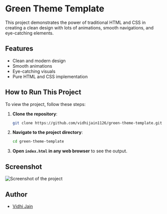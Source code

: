 # Green Theme Template
This project demonstrates the power of traditional HTML and CSS in creating a clean design with lots of animations, smooth navigations, and eye-catching elements.

## Features
- Clean and modern design
- Smooth animations
- Eye-catching visuals
- Pure HTML and CSS implementation

## How to Run This Project
To view the project, follow these steps:
1. **Clone the repository**:
    ```sh
    git clone https://github.com/vidhijain1126/green-theme-template.git
    ```
2. **Navigate to the project directory**:
    ```sh
    cd green-theme-template
    ```
3. **Open `index.html` in any web browser** to see the output.

## Screenshot
![Screenshot of the project](J:\green.png)

## Author
- [Vidhi Jain](https://github.com/vidhijain1126)
